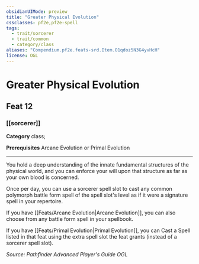 ```yaml
---
obsidianUIMode: preview
title: "Greater Physical Evolution"
cssclasses: pf2e,pf2e-spell
tags:
  - trait/sorcerer
  - trait/common
  - category/class
aliases: "Compendium.pf2e.feats-srd.Item.O1qdoz5N3G4yvHcH"
license: OGL
---
```

# Greater Physical Evolution
## Feat 12
### [[sorcerer]]

**Category** class; 



**Prerequisites** Arcane Evolution or Primal Evolution
* * *
You hold a deep understanding of the innate fundamental structures of the physical world, and you can enforce your will upon that structure as far as your own blood is concerned.

Once per day, you can use a sorcerer spell slot to cast any common polymorph battle form spell of the spell slot's level as if it were a signature spell in your repertoire.

If you have [[Feats/Arcane Evolution|Arcane Evolution]], you can also choose from any battle form spell in your spellbook.

If you have [[Feats/Primal Evolution|Primal Evolution]], you can Cast a Spell listed in that feat using the extra spell slot the feat grants (instead of a sorcerer spell slot).

*Source: Pathfinder Advanced Player's Guide*
*OGL*